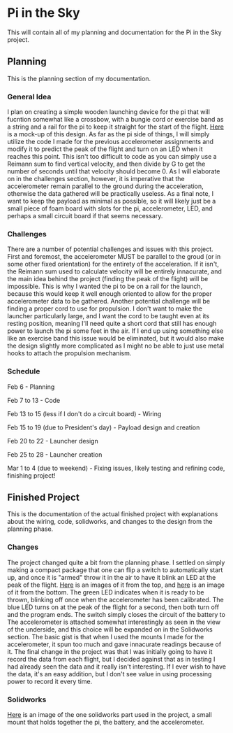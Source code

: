 # Pi in the Sky
This will contain all of my planning and documentation for the Pi in the Sky project.

## Planning
This is the planning section of my documentation.

### General Idea
I plan on creating a simple wooden launching device for the pi that will fucntion somewhat like a crossbow, with a bungie cord or exercise band as a string and a rail for the pi to keep it straight for the start of the flight.
[Here](https://github.com/aralsto/Pi_in_the_Sky/blob/master/Planning_Images/mockup.png) is a mock-up of this design. As far as the pi side of things, I will simply utilize the code I made for the previous accelerometer assignments and modify it to predict the peak of the flight and turn on an LED when
it reaches this point. This isn't too difficult to code as you can simply use a Reimann sum to find vertical velocity, and then divide by G to get the number of seconds until that velocity should become 0. As I will
elaborate on in the challenges section, however, it is imperative that the accelerometer remain parallel to the ground during the acceleration, otherwise the data gathered will be practically useless. As a final note, I 
want to keep the payload as minimal as possible, so it will likely just be a small piece of foam board with slots for the pi, accelerometer, LED, and perhaps a small circuit board if that seems necessary.

### Challenges
There are a number of potential challenges and issues with this project. First and foremost, the accelerometer MUST be parallel to the groud (or in some other fixed orientation) for the entirety of the acceleration.
If it isn't, the Reimann sum used to calculate velocity will be entirely innacurate, and the main idea behind the project (finding the peak of the flight) will be impossible. This is why I wanted the pi to be on a rail
for the launch, because this would keep it well enough oriented to allow for the proper accelerometer data to be gathered.
Another potential challenge will be finding a proper cord to use for propulsion. I don't want to make the launcher particularly large, and I want the cord to be taught even at its resting position,
meaning I'll need quite a short cord that still has enough power to launch the pi some feet in the air. If I end up using something else like an exercise band this issue would be eliminated, but it would also make the design
slightly more complicated as I might no be able to just use metal hooks to attach the propulsion mechanism.

### Schedule
Feb 6 - Planning

Feb 7 to 13 - Code

Feb 13 to 15 (less if I don't do a circuit board) - Wiring

Feb 15 to 19 (due to President's day) - Payload design and creation

Feb 20 to 22 - Launcher design

Feb 25 to 28 - Launcher creation

Mar 1 to 4 (due to weekend) - Fixing issues, likely testing and refining code, finishing project!

## Finished Project
This is the documentation of the actual finished project with explanations about the wiring, code, solidworks, and changes to the design from the planning phase.

### Changes
The project changed quite a bit from the planning phase. I settled on simply making a compact package that one can flip a switch to automatically start up, and once it is "armed" throw it in the air to have it
blink an LED at the peak of the flight. [Here](https://github.com/aralsto/Pi_in_the_Sky/blob/master/Images/Overview.jpg) is an images of it from the top, and [here](https://github.com/aralsto/Pi_in_the_Sky/blob/master/Images/Underview.jpg) is an image of it from the bottom. The green LED indicates when it is ready to be thrown, blinking off once when the accelerometer has been calibrated. The blue LED turns on at the peak of the flight
for a second, then both turn off and the program ends. The switch simply closes the circuit of the battery to The accelerometer is attached somewhat interestingly as seen in the view of the underside, and this choice will be
expanded on in the Solidworks section. The basic gist is that when I used the mounts I made for the accelerometer, it spun too much and gave innacurate readings because of it. The final change in the project was that I was
initially going to have it record the data from each flight, but I decided against that as in testing I had already seen the data and it really isn't interesting. If I ever wish to have the data, it's an easy addition,
but I don't see value in using processing power to record it every time.

### Solidworks
[Here](https://github.com/aralsto/Pi_in_the_Sky/blob/master/Images/Mount.PNG) is an image of the one solidworks part used in the project, a small mount that holds together the pi, the battery, and the accelerometer.
